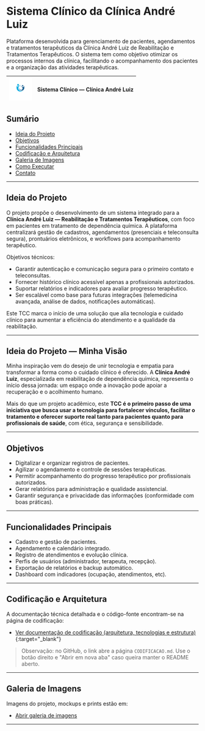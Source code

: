# Sistema Clínico da Clínica André Luiz
Plataforma desenvolvida para gerenciamento de pacientes, agendamentos e tratamentos terapêuticos da Clínica André Luiz de Reabilitação e Tratamentos Terapêuticos. O sistema tem como objetivo otimizar os processos internos da clínica, facilitando o acompanhamento dos pacientes e a organização das atividades terapêuticas.

| <img src="./imagens/logoandreluiz.png" width="60"> |  Sistema Clínico — Clínica André Luiz |
|----------------------------------------------------|---------------------------------------|


## Sumário
- [Ideia do Projeto](#ideia-do-projeto)
- [Objetivos](#objetivos)
- [Funcionalidades Principais](#funcionalidades-principais)
- [Codificação e Arquitetura](#codificacao-e-arquitetura)
- [Galeria de Imagens](#galeria-de-imagens)
- [Como Executar](#como-executar)
- [Contato](#contato)

---

## Ideia do Projeto

O projeto propõe o desenvolvimento de um sistema integrado para a **Clínica André Luiz — Reabilitação e Tratamentos Terapêuticos**, com foco em pacientes em tratamento de dependência química. A plataforma centralizará gestão de cadastros, agendamentos (presenciais e teleconsulta segura), prontuários eletrônicos, e workflows para acompanhamento terapêutico. 

Objetivos técnicos:
- Garantir autenticação e comunicação segura para o primeiro contato e teleconsultas.
- Fornecer histórico clínico acessível apenas a profissionais autorizados.
- Suportar relatórios e indicadores para avaliar progresso terapêutico.
- Ser escalável como base para futuras integrações (telemedicina avançada, análise de dados, notificações automáticas).

Este TCC marca o início de uma solução que alia tecnologia e cuidado clínico para aumentar a eficiência do atendimento e a qualidade da reabilitação.

---
## Ideia do Projeto — Minha Visão

Minha inspiração vem do desejo de unir tecnologia e empatia para transformar a forma como o cuidado clínico é oferecido. A **Clínica André Luiz**, especializada em reabilitação de dependência química, representa o início dessa jornada: um espaço onde a inovação pode apoiar a recuperação e o acolhimento humano.

Mais do que um projeto acadêmico, este **TCC é o primeiro passo de uma iniciativa que busca usar a tecnologia para fortalecer vínculos, facilitar o tratamento e oferecer suporte real tanto para pacientes quanto para profissionais de saúde**, com ética, segurança e sensibilidade.

---

## Objetivos
- Digitalizar e organizar registros de pacientes.
- Agilizar o agendamento e controle de sessões terapêuticas.
- Permitir acompanhamento do progresso terapêutico por profissionais autorizados.
- Gerar relatórios para administração e qualidade assistencial.
- Garantir segurança e privacidade das informações (conformidade com boas práticas).

---

## Funcionalidades Principais
- Cadastro e gestão de pacientes.
- Agendamento e calendário integrado.
- Registro de atendimentos e evolução clínica.
- Perfis de usuários (administrador, terapeuta, recepção).
- Exportação de relatórios e backup automático.
- Dashboard com indicadores (ocupação, atendimentos, etc).

---

## Codificação e Arquitetura
A documentação técnica detalhada e o código-fonte encontram-se na página de codificação:

- [Ver documentação de codificação (arquitetura, tecnologias e estrutura)](./CODIFICACAO.md){:target="_blank"}

> Observação: no GitHub, o link abre a página `CODIFICACAO.md`. Use o botão direito e "Abrir em nova aba" caso queira manter o README aberto.

---

## Galeria de Imagens
Imagens do projeto, mockups e prints estão em:

- [Abrir galeria de imagens](./IMAGENS.md)

---

